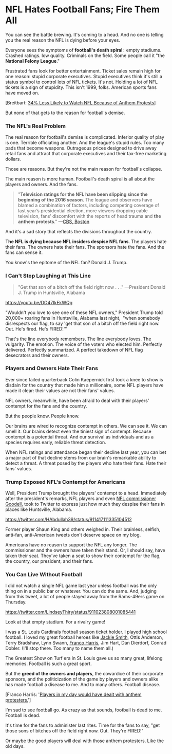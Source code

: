 # NFL Hates Football Fans; Fire Them All

You can see the battle brewing. It's coming to a head. And no one is telling you the real reason the NFL is dying before your eyes.

Everyone sees the symptoms of **football's death spiral**:  empty stadiums. Crashed ratings. low quality. Criminals on the field. Some people call it "the **National Felony League**."

Frustrated fans look for better entertainment. Ticket sales remain high for one reason: stupid corporate executives. Stupid executives think it's still a status symbol to control lots of NFL tickets. It's not. Holding a lot of NFL tickets is a sign of stupidity. This isn't 1999, folks. American sports fans have moved on.

[Breitbart: [34% Less Likely to Watch NFL Because of Anthem Protests](http://www.breitbart.com/sports/2017/09/22/rasmussen-poll-34-less-likely-watch-nfl-anthem-protests/)]

But none of that gets to the reason for football's demise.

### The NFL's Real Problem

The real reason for football's demise is complicated. Inferior quality of play is one. Terrible officiating another. And the league's stupid rules. Too many pads that become weapons. Outrageous prices designed to drive away retail fans and attract that corporate executives and their tax-free marketing dollars.

Those are reasons. But they're not the main reason for football's collapse.

The main reason is more human. Football's death spiral is all about the players and owners. And the fans.

> "**Television ratings for the NFL have been slipping since the beginning of the 2016 season**. The league and observers have blamed a combination of factors, including competing coverage of last year’s presidential election, more viewers dropping cable television, fans’ discomfort with the reports of head trauma and **the anthem protests**." —[CBS, Boston](http://boston.cbslocal.com/2017/09/23/president-trump-colin-kaepernick-anthem-protests/)

And it's a sad story that reflects the divisions throughout the country.

T**he NFL is dying because NFL insiders despise NFL fans**. The players hate their fans. The owners hate their fans. The sponsors hate the fans. And the fans can sense it.

You know's the epitome of the NFL fan? Donald J. Trump.

### I Can't Stop Laughing at This Line

> "Get that son of a bitch off the field right now . . ." —President Donald J. Trump in Huntsville, Alabama

https://youtu.be/DO47IkEkWQg

"Wouldn't you love to see one of these NFL owners," President Trump told 20,000+ roaring fans in Huntsville, Alabama last night,  "when somebody disrespects our flag, to say 'get that son of a bitch off the field right now. Out. He's fired. He's FIRED!'"

That's the line everybody remembers. The line everybody loves. The vulgarity. The emotion. The voice of the voters who elected him. Perfectly delivered. Perfectly summarized. A perfect takedown of NFL flag desecrators and their owners.

### Players and Owners Hate Their Fans

Ever since failed quarterback Colin Kaepernick first took a knee to show is disdain for the country that made him a millionaire, some NFL players have made it clear: their values are not their fans' values.

NFL owners, meanwhile, have been afraid to deal with their players' contempt for the fans and the country.

But the people know. People know.

Our brains are wired to recognize contempt in others. We can see it. We can smell it. Our brains detect even the tiniest sign of contempt. Because contempt is a potential threat. And our survival as individuals and as a species requires early, reliable threat detection.

When NFL ratings and attendance began their decline last year, you can bet a major part of that decline stems from our brain's remarkable ability to detect a threat. A threat posed by the players who hate their fans. Hate their fans' values.

### Trump Exposed NFL's Contempt for Americans

Well, President Trump brought the players' contempt to a head. Immediately after the president's remarks, NFL players and even [NFL commissioner Goodell](http://www.thegatewaypundit.com/2017/09/nfl-commissioner-lectures-trump-not-jackass-anti-cop-players-kneeling-anthem/), took to Twitter to express just how much they despise their fans in places like Huntsville, Alabama.

https://twitter.com/HAbdullah39/status/911417111335104512

Former player Shaun King and others weighed in. Their brainless, selfish, anti-fan, anti-American tweets don't deserve space on my blog.

Americans have no reason to support the NFL any longer. The commissioner and the owners have taken their stand. Or, I should say, have taken their seat. They've taken a seat to show their contempt for the flag, the country, our president, and their fans.

### You Can Live Without Football

I did not watch a single NFL game last year unless football was the only thing on in a public bar or whatever. You can do the same. And, judging from this tweet, a lot of people stayed away from the Rams-49ers game on Thursday.

https://twitter.com/LindseyThiry/status/911023808001085441

Look at that empty stadium. For a rivalry game!

I was a St. Louis Cardinals football season ticket holder. I played high school football. I loved my great football heroes like [Jackie Smith](https://hennessysview.com/2009/02/28/flow-thru-afterglow/), Ottis Anderson, Terry Bradshaw, Lynn Swann, [Franco Harris](http://insider.foxnews.com/2017/09/05/nfl-legend-franco-harris-colin-kaepernick-national-anthem-protest), Jim Hart, Dan Dierdorf, Conrad Dobler. (I'll stop there. Too many to name them all.)

The Greatest Show on Turf era in St. Louis gave us so many great, lifelong memories. Football is such a great sport.

But the **greed of the owners and players**, the cowardice of their corporate sponsors, and the politicization of the game by players and owners alike has made football a disease to me. And to many others. Football disease.

[Franco Harris: '[Players in my day would have dealt with anthem protesters.](http://insider.foxnews.com/2017/09/05/nfl-legend-franco-harris-colin-kaepernick-national-anthem-protest)']

I'm sad to see football go. As crazy as that sounds, football is dead to me. Football is dead.

It's time for the fans to administer last rites. Time for the fans to say, "get those sons of bitches off the field right now. Out. They're FIRED!"

Or maybe the good players will deal with those anthem protesters. Like the old days.